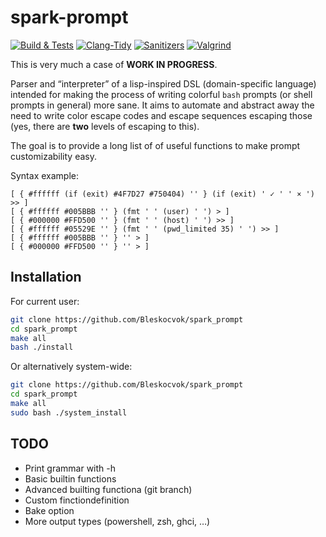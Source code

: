 # spark-prompt

[![Build & Tests](https://github.com/Bleskocvok/spark_prompt/actions/workflows/build-test.yml/badge.svg)](https://github.com/Bleskocvok/spark_prompt/actions/workflows/build-test.yml)
[![Clang-Tidy](https://github.com/Bleskocvok/spark_prompt/actions/workflows/tidy.yml/badge.svg)](https://github.com/Bleskocvok/spark_prompt/actions/workflows/tidy.yml)
[![Sanitizers](https://github.com/Bleskocvok/spark_prompt/actions/workflows/sanitizers.yml/badge.svg)](https://github.com/Bleskocvok/spark_prompt/actions/workflows/sanitizers.yml)
[![Valgrind](https://github.com/Bleskocvok/spark_prompt/actions/workflows/valgrind.yml/badge.svg)](https://github.com/Bleskocvok/spark_prompt/actions/workflows/valgrind.yml)

This is very much a case of **WORK IN PROGRESS**.

Parser and “interpreter” of a lisp-inspired DSL (domain-specific language) intended for making the process of writing colorful `bash` prompts (or shell prompts in general) more sane. It aims to automate and abstract away the need to write color escape codes and escape sequences escaping those (yes, there are **two** levels of escaping to this).

The goal is to provide a long list of of useful functions to make prompt customizability easy.

Syntax example:
```
[ { #ffffff (if (exit) #4F7D27 #750404) '' } (if (exit) ' ✓ ' ' × ') >> ]
[ { #ffffff #005BBB '' } (fmt ' ' (user) ' ') > ]
[ { #000000 #FFD500 '' } (fmt ' ' (host) ' ') >> ]
[ { #ffffff #05529E '' } (fmt ' ' (pwd_limited 35) ' ') >> ]
[ { #ffffff #005BBB '' } '' > ]
[ { #000000 #FFD500 '' } '' > ]
```

## Installation

For current user:

```sh
git clone https://github.com/Bleskocvok/spark_prompt
cd spark_prompt
make all
bash ./install
```

Or alternatively system-wide:

```sh
git clone https://github.com/Bleskocvok/spark_prompt
cd spark_prompt
make all
sudo bash ./system_install
```

## TODO

- Print grammar with -h
- Basic builtin functions
- Advanced builting functiona (git branch)
- Custom finctiondefinition
- Bake option
- More output types (powershell, zsh, ghci, …)

